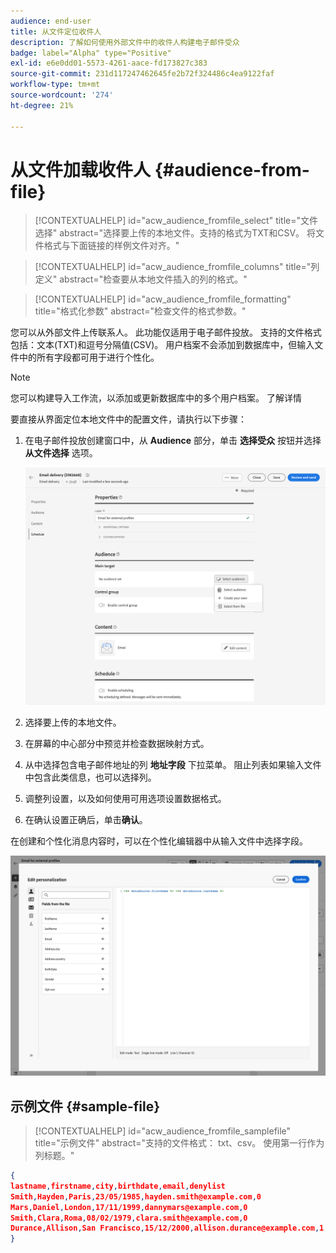 ```yaml
---
audience: end-user
title: 从文件定位收件人
description: 了解如何使用外部文件中的收件人构建电子邮件受众
badge: label="Alpha" type="Positive"
exl-id: e6e0dd01-5573-4261-aace-fd173827c383
source-git-commit: 231d117247462645fe2b72f324486c4ea9122faf
workflow-type: tm+mt
source-wordcount: '274'
ht-degree: 21%

---
```


# 从文件加载收件人 {#audience-from-file}

>[!CONTEXTUALHELP]
>id="acw_audience_fromfile_select"
>title="文件选择"
>abstract="选择要上传的本地文件。支持的格式为TXT和CSV。 将文件格式与下面链接的样例文件对齐。"

>[!CONTEXTUALHELP]
>id="acw_audience_fromfile_columns"
>title="列定义"
>abstract="检查要从本地文件插入的列的格式。"

>[!CONTEXTUALHELP]
>id="acw_audience_fromfile_formatting"
>title="格式化参数"
>abstract="检查文件的格式参数。"

您可以从外部文件上传联系人。 此功能仅适用于电子邮件投放。 支持的文件格式包括：文本(TXT)和逗号分隔值(CSV)。 用户档案不会添加到数据库中，但输入文件中的所有字段都可用于进行个性化。

>[!NOTE]
>
>您可以构建导入工作流，以添加或更新数据库中的多个用户档案。 了解详情


要直接从界面定位本地文件中的配置文件，请执行以下步骤：

1. 在电子邮件投放创建窗口中，从 **Audience** 部分，单击 **选择受众** 按钮并选择 **从文件选择** 选项。

   ![](assets/select-from-file.png)

1. 选择要上传的本地文件。
1. 在屏幕的中心部分中预览并检查数据映射方式。
1. 从中选择包含电子邮件地址的列 **地址字段** 下拉菜单。 阻止列表如果输入文件中包含此类信息，也可以选择列。
1. 调整列设置，以及如何使用可用选项设置数据格式。
1. 在确认设置正确后，单击&#x200B;**确认**。

在创建和个性化消息内容时，可以在个性化编辑器中从输入文件中选择字段。

![](assets/select-external-perso.png)

## 示例文件 {#sample-file}

>[!CONTEXTUALHELP]
>id="acw_audience_fromfile_samplefile"
>title="示例文件"
>abstract="支持的文件格式： txt、csv。 使用第一行作为列标题。"


```json
{
lastname,firstname,city,birthdate,email,denylist
Smith,Hayden,Paris,23/05/1985,hayden.smith@example.com,0
Mars,Daniel,London,17/11/1999,dannymars@example.com,0
Smith,Clara,Roma,08/02/1979,clara.smith@example.com,0
Durance,Allison,San Francisco,15/12/2000,allison.durance@example.com,1
}
```
